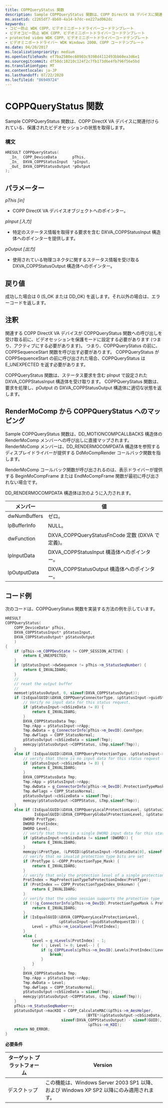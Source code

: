 ```yaml
---
title: COPPQueryStatus 関数
description: Sample COPPQueryStatus 関数は、COPP DirectX VA デバイスに関連付けられている、保護されたビデオセッションの状態を取得します。
ms.assetid: c2265df7-8b60-4a14-b7dc-ee227ad062dc
keywords:
- コピー防止 WDK COPP、ビデオミニポートドライバーコードテンプレート
- ビデオコピー防止 WDK COPP、ビデオミニポートドライバーコードテンプレート
- protected video WDK COPP、ビデオミニポートドライバーコードテンプレート
- ビデオミニポートドライバー WDK Windows 2000、COPP コードテンプレート
ms.date: 04/20/2017
ms.localizationpriority: medium
ms.openlocfilehash: ef7ba2580ec60903c9398d4112493bb60ea3d6e1
ms.sourcegitcommit: df50dc10210c124f2c7fb173d6e4fb796f56e5bd
ms.translationtype: MT
ms.contentlocale: ja-JP
ms.lasthandoff: 07/22/2020
ms.locfileid: "86949724"
---
```

# <a name="coppquerystatus-function"></a>COPPQueryStatus 関数

Sample COPPQueryStatus 関数は、COPP DirectX VA デバイスに関連付けられている、保護されたビデオセッションの状態を取得します。

### <a name="syntax"></a>構文

```cpp
HRESULT COPPQueryStatus(
  _In_  COPP_DeviceData       pThis,
  _In_  DXVA_COPPStatusInput  *pInput,
  _Out_ DXVA_COPPStatusOutput *pOutput
);
```

## <a name="parameters"></a>パラメーター

*pThis [in]*

* COPP DirectX VA デバイスオブジェクトへのポインター。

*pInput [入力]*

* 特定のステータス情報を取得する要求を含む DXVA_COPPStatusInput 構造体へのポインターを提供します。

*pOutput [出力]*

* 使用されている物理コネクタに関するステータス情報を受け取る DXVA_COPPStatusOutput 構造体へのポインター。

## <a name="return-value"></a>戻り値

成功した場合は 0 (S_OK または DD_OK) を返します。それ以外の場合は、エラーコードを返します。

## <a name="remarks"></a>注釈

関連する COPP DirectX VA デバイスが COPPQueryStatus 関数への呼び出しを受け取る前に、ビデオセッションを保護モードに設定する必要があります (つまり、アクティブにする必要があります)。 つまり、COPPQueryStatus の前に、COPPSequenceStart 関数を呼び出す必要があります。 COPPQueryStatus が COPPSequenceStart の前に呼び出された場合、COPPQueryStatus は E_UNEXPECTED を返す必要があります。

COPPQueryStatus 関数は、ステータス要求を含む pInput で設定された DXVA_COPPStatusInput 構造体を受け取ります。 COPPQueryStatus 関数は、要求を処理し、pOutput の DXVA_COPPStatusOutput 構造体に適切な状態を返します。

## <a name="mapping-rendermocomp-to-coppquerystatus"></a>RenderMoComp から COPPQueryStatus へのマッピング

Sample COPPQueryStatus 関数は、DD_MOTIONCOMPCALLBACKS 構造体の RenderMoComp メンバーへの呼び出しに直接マップされます。 RenderMoComp メンバーは、DD_RENDERMOCOMPDATA 構造体を参照するディスプレイドライバーが提供する DdMoCompRender コールバック関数を指します。

RenderMoComp コールバック関数が呼び出されるのは、表示ドライバーが提供する BeginMoCompFrame または EndMoCompFrame 関数が最初に呼び出されない場合です。

DD_RENDERMOCOMPDATA 構造体は次のように入力されます。

| メンバー | 値 |
| ------ | ----- |
| dwNumBuffers | ゼロ。 |
| lpBufferInfo | NULL。 |
| dwFunction | DXVA_COPPQueryStatusFnCode 定数 (DXVA で定義)。 |
| lpInputData | DXVA_COPPStatusInput 構造体へのポインター。 |
| lpOutputData | DXVA_COPPStatusOutput 構造体へのポインター。 |

## <a name="example-code"></a>コード例

次のコードは、COPPQueryStatus 関数を実装する方法の例を示しています。

```cpp
HRESULT
COPPQueryStatus(
    COPP_DeviceData* pThis,
    DXVA_COPPStatusInput* pStatusInput,
    DXVA_COPPStatusOutput* pStatusOutput
    )
{
    if (pThis->m_COPPDevState != COPP_SESSION_ACTIVE) {
        return E_UNEXPECTED;
    }
    if (pStatusInput->dwSequence != pThis->m_StatusSeqNumber) {
        return E_INVALIDARG;
    }
    //
    // reset the output buffer
    //
    memset(pStatusOutput, 0, sizeof(DXVA_COPPStatusOutput));
    if (IsEqualGUID(&DXVA_COPPQueryConnectorType, &pStatusInput->guidStatusRequestID)) {
        // Verify no input data for this status request.
        if (pStatusInput->cbSizeData != 0) {
            return E_INVALIDARG;
        }
        DXVA_COPPStatusData Tmp;
        Tmp.rApp = pStatusInput->rApp;
        Tmp.dwData = g_ConnectorInfo[pThis->m_DevID].ConnType;
        Tmp.dwFlags = COPP_StatusNormal;
        pStatusOutput->cbSizeData = sizeof(Tmp);
        memcpy(pStatusOutput->COPPStatus, &Tmp,sizeof(Tmp));
    }
    else if (IsEqualGUID(&DXVA_COPPQueryProtectionType, &pStatusInput->guidStatusRequestID)) {
        // verify that there is no input data for this status request
        if (pStatusInput->cbSizeData != 0) {
            return E_INVALIDARG;
        }
        DXVA_COPPStatusData Tmp;
        Tmp.rApp = pStatusInput->rApp;
        Tmp.dwData = g_ConnectorInfo[pThis->m_DevID].ProtectionTypeMask;
        Tmp.dwFlags = COPP_StatusNormal;
        pStatusOutput->cbSizeData = sizeof(Tmp);
        memcpy(pStatusOutput->COPPStatus, &Tmp,sizeof(Tmp));
    }
    else if (IsEqualGUID(&DXVA_COPPQueryLocalProtectionLevel, &pStatusInput->guidStatusRequestID) ||
             IsEqualGUID(&DXVA_COPPQueryGlobalProtectionLevel, &pStatusInput->guidStatusRequestID)) {
        DWORD ProtType;
        DWORD ProtIndex;
        DWORD Level;
        // verify that there is a single DWORD input data for this status request
        if (pStatusInput->cbSizeData != sizeof (DWORD)) {
            return E_INVALIDARG;
        }
        memcpy(&ProtType, (LPVOID)&pStatusInput->StatusData[0], sizeof(DWORD));
        // verify that no invalid protection type bits are set
        if (ProtType & ~COPP_ProtectionType_Mask) {
            return E_INVALIDARG;
        }
        // verify that only the protection level of a single protection type is requested
        ProtIndex = MapProtectionTypeToProtectionIndex(ProtType);
        if (ProtIndex == COPP_ProtectionTypeIndex_Unkonwn) {
            return E_INVALIDARG;
        }
        // verify that the video session supports the protection type
        if (!(g_ConnectorInfo[pThis->m_DevID].ProtectionTypeMask & ProtType)) {
            return E_INVALIDARG;
        }
        if (IsEqualGUID(&DXVA_COPPQueryLocalProtectionLevel,
                        &pStatusInput->guidStatusRequestID)) {
            Level = pThis->m_LocalLevel[ProtIndex];
        }
        else {
            Level = g_nLevels[ProtIndex] - 1;
            for ( ; Level != 0; Level--) {
                if (g_COPPLevels[pThis->m_DevID].Levels[ProtIndex][Level]) {
                    break;
                }
            }
        }
        DXVA_COPPStatusData Tmp;
        Tmp.rApp = pStatusInput->rApp;
        Tmp.dwData = Level;
        Tmp.dwFlags = COPP_StatusNormal;
        pStatusOutput->cbSizeData = sizeof(Tmp);
        memcpy(pStatusOutput->COPPStatus, &Tmp, sizeof(Tmp));
    }
    pThis->m_StatusSeqNumber++;
    pStatusOutput->macKDI = COPP_CalculateMAC(&pThis->m_AesHelper,
                                    (BYTE*)&pStatusOutput->cbSizeData,
                         sizeof(DXVA_COPPStatusOutput) - sizeof(GUID),
                                     &pThis->m_KDI);
    return NO_ERROR;
}
```

**必要条件**

| ターゲット プラットフォーム | Version |
| -- | -- |
| デスクトップ | この機能は、Windows Server 2003 SP1 以降、および Windows XP SP2 以降にのみ適用されます。 |
